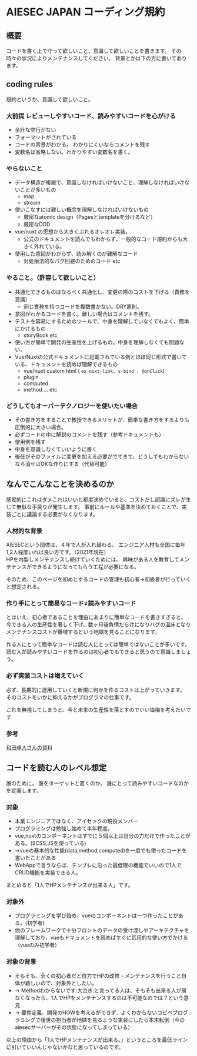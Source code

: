 # AIESEC JAPAN コーディング規約

## 概要

コードを書く上で守って欲しいこと、意識して欲しいことを書きます。 その時々の状況によりメンテナンスしてください。
背景とかは下の方に書いてあります。

## coding rules

規約というか、意識して欲しいこと。

### 大前提 レビューしやすいコード、読みやすいコードを心がける

- 余計な空行がない
- フォーマットがされている 
- コードの背景がわかる。 わかりにくいならコメントを残す 
- 変数名は省略しない。わかりやすい変数名を書く。

### やらないこと

- データ構造が複雑で、意識しなければいけないこと、理解しなければいけないことが多いもの
  - map
  - stream
- 使いこなすには難しい概念を理解しなければいけないもの
  - 厳密なatomic design（Pagesとtemplateを分けるなど）
  - 厳密なDDD
- vue/nuxt の思想から大きくぶれるオレオレ実装。
  - 公式のドキュメントを読んでもわからず、一般的なコード規約からも大きく外れている。
- 使用した意図がわからず、読み解くのが難解なコード
  - 対処療法的なバグ回避のためのコード etc

### やること。（許容して欲しいこと）

- 共通化できるものはなるべく共通化し、変更の際のコストを下げる（責務を意識）
  - 同じ責務を持つコードを複数書かない。DRY原則。
- 意図がわかるコードを書く。難しい場合はコメントを残す。
- テストを容易にするためのツールで、中身を理解していなくてもよく、簡単にかけるもの
  - storyBook etc
- 使い方が簡単で開発の生産性を上げるもの。中身を理解しなくても問題ない。
- Vue/Nuxtの公式ドキュメントに記載されている例とほぼ同じ形式で書いている、ドキュメントを読めば理解できるもの
  - vue/nuxt custom html ( `ex nuxt-link, v-bind , @onClick`)
  - plugin
  - computed
  - method ... etc
  
### どうしてもオーバーテクノロジーを使いたい場合

- その書き方をすることで教授できるメリットが、簡単な書き方をするよりも圧倒的に大きい場合。
- 必ずコードの中に解説のコメントを残す（参考ドキュメントも）
- 使用例を残す
- 中身を意識しなくていいように書く
- 後任がそのファイルに変更を加える必要がでてきて、どうしてもわからないなら消せばOKな作りにする（代替可能）


## なんでこんなことを決めるのか

感覚的にこれはダメこれはいいと都度決めていると、コストだし認識にズレが生じて無駄な手戻りが発生します。
事前にルールや基準を決めておくことで、実装ごとに議論する必要がなくなります。


### 人材的な背景

AIESECという団体は、４年で人が入れ替わる。 エンジニア人材も全国に毎年1,2人程度いれば良い方です。（2021年現在）  
HPを内製しメンテナンスし続けていくためには、 興味がある人を教育してメンテナンスができるようになってもらう工程が必要になる。

そのため、このページを初めとするコードの管理も初心者→初級者が行っていくと想定される。

### 作り手にとって簡易なコード≠読みやすいコード

とはいえ、初心者であることを理由にあまりに簡単なコードを書きすぎると、
今できる人の生産性を著しく下げ、数ヶ月後負債だらけになりバグの温床となりメンテナンスコストが爆増するという地獄を見ることになります。

作る人にとって簡単なコードは読む人にとっては簡単ではないことが多いです。
読む人が読みやすいコードを作るのは初心者でもできると思うので意識しましょう。

### 必ず実装コストは増えていく

必ず、長期的に運用していくと新規に何かを作るコストは上がっていきます。
そのコストをいかに抑えるかがプログラマの仕事です。

これを無視してしまうと、今と未来の生産性を落とすのでいい塩梅を考えたいです


### 参考

[和田卓人さんの資料](https://speakerdeck.com/twada/quality-and-speed-2020-spring-edition?slide=31)


## コードを読む人のレベル想定

誰のために。 誰をターゲットと置くのか。
誰にとって読みやすいコードなのかを定義します。

### 対象

- 本業エンジニアではなく、アイセックの現役メンバー
- プログラミングは勉強し始めて半年程度。
- vue,nuxtのコンポーネントはすでに５個以上は自分の力だけで作ったことがある。(SCSS,JSを使っている)
- →vueの基本的な性能(data,method,computed)を一度でも使ったコードを書いたことがある
- WebAppで言うならば、テンプレに沿った最低限の機能でいいので1人でCRUD機能を実装できる人。

まとめると「1人でHPメンテナンスが出来る人」です。


### 対象外

- プログラミングを学び始め、vueのコンポーネントは一つ作ったことがある。(初学者)
- 他のフレームワークで十分フロントのデータの受け渡しやアーキテクチャを理解しており、vueもドキュメントを読めばすぐに応用的な使い方でかける（vueのみ初学者）

### 対象の背景

- そもそも、全くの初心者だと自力でHPの改修・メンテナンスを行うこと自体が難しいので、対象外としたい。
- → Methodわからないです:大泣き:と言ってる人は、そもそも出来る人が居なくなったら、1人でHPをメンテナンスするのは不可能なのでは？という意見
- → 要件定義、開発のHOWを考えるができず、よくわからないコピペプログラミングで後世の担当者が地獄を見るような実装にしたら本末転倒（今のaiesecサーバーがその状態になってしまっている）

以上の理由から「1人でHPメンテナンスが出来る。」というところを最低ラインに引いていいんじゃないかなと思っているのです。



